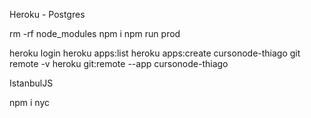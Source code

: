 Heroku - Postgres

rm -rf node_modules
npm i
npm run prod

heroku login
heroku apps:list
heroku apps:create cursonode-thiago
git remote -v
heroku git:remote --app cursonode-thiago


IstanbulJS

npm i nyc
